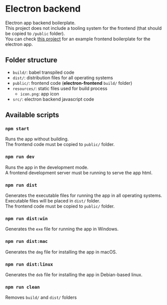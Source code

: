 

# Electron backend

Electron app backend boilerplate.<br>
This project does not include a tooling system for the frontend (that should be copied to `/public` folder).<br>
You can check [this project](https://github.com/joaogsleite/electron-frontend) for an example frontend boilerplate for the electron app.


## Folder structure

* `build/`: babel transpiled code
* `dist/`: distribution files for all operating systems
* `public/`: frontend code (**electron-frontend** `build/` folder)
* `resources/`: static files used for build process
    * `icon.png`: app icon
* `src/`: electron backend javascript code

## Available scripts

### `npm start`

Runs the app without building.<br>
The frontend code must be copied to `public/` folder.


### `npm run dev`

Runs the app in the development mode.<br>
A frontend development server must be running to serve the app html. 


### `npm run dist`

Generates the executable files for running the app in all operating systems.<br>
Executable files will be placed in `dist/` folder.<br>
The frontend code must be copied to `public/` folder.


### `npm run dist:win`

Generates the `exe` file for running the app in Windows.


### `npm run dist:mac`

Generates the `dmg` file for installing the app in macOS.


### `npm run dist:linux`

Generates the `deb` file for installing the app in Debian-based linux.


### `npm run clean`

Removes `build/` and `dist/` folders
